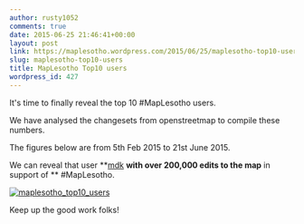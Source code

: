 ```yaml
---
author: rusty1052
comments: true
date: 2015-06-25 21:46:41+00:00
layout: post
link: https://maplesotho.wordpress.com/2015/06/25/maplesotho-top10-users/
slug: maplesotho-top10-users
title: MapLesotho Top10 users
wordpress_id: 427
---
```


It's time to finally reveal the top 10 #MapLesotho users.

We have analysed the changesets from openstreetmap to compile these numbers.

The figures below are from 5th Feb 2015 to 21st June 2015.

We can reveal that user **[mdk](https://www.openstreetmap.org/user/mdk) **with over 200,000 edits to the map** in support of ** #MapLesotho.

[![maplesotho_top10_users](https://maplesotho.files.wordpress.com/2015/06/maplesotho_top10_users.png)](https://maplesotho.files.wordpress.com/2015/06/maplesotho_top10_users.png)



Keep up the good work folks!
